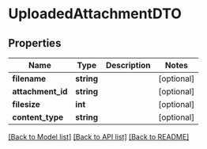 # UploadedAttachmentDTO

## Properties
Name | Type | Description | Notes
------------ | ------------- | ------------- | -------------
**filename** | **string** |  | [optional] 
**attachment_id** | **string** |  | [optional] 
**filesize** | **int** |  | [optional] 
**content_type** | **string** |  | [optional] 

[[Back to Model list]](../../README.md#documentation-for-models) [[Back to API list]](../../README.md#documentation-for-api-endpoints) [[Back to README]](../../README.md)


